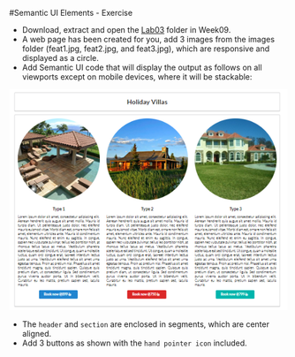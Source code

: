 #Semantic UI Elements - Exercise

- Download, extract and open the [Lab03](archives/lab03.rar) folder in Week09.
- A web page has been created for you, add 3 images from the images folder (feat1.jpg, feat2.jpg, and feat3.jpg), which are responsive and displayed as a circle.
- Add Semantic UI code that will display the output as follows on all viewports except on mobile devices, where it will be stackable:

![](img/ex.PNG)

- The `header` and `section` are enclosed in segments, which are center aligned.
- Add 3 buttons as shown with the `hand pointer icon` included.
